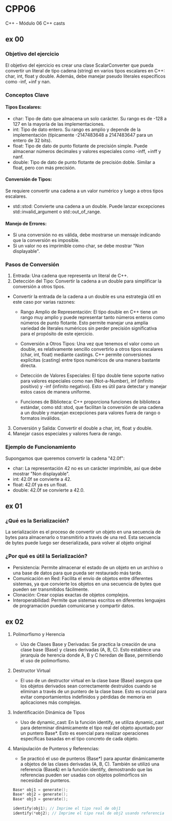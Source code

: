# CPP06
C++ - Módulo 06 C++ casts

## ex 00

### Objetivo del ejercicio
El objetivo del ejercicio es crear una clase ScalarConverter que pueda convertir un literal de tipo cadena (string) en varios tipos escalares en C++: char, int, float y double. Además, debe manejar pseudo literales específicos como -inf, +inf y nan.

### Conceptos Clave
#### Tipos Escalares:
- char: Tipo de dato que almacena un solo carácter. Su rango es de -128 a 127 en la mayoría de las implementaciones.
- int: Tipo de dato entero. Su rango es amplio y depende de la implementación (típicamente -2147483648 a 2147483647 para un entero de 32 bits).
- float: Tipo de dato de punto flotante de precisión simple. Puede almacenar números decimales y valores especiales como -inff, +inff y nanf.
- double: Tipo de dato de punto flotante de precisión doble. Similar a float, pero con más precisión.

#### Conversión de Tipos:
Se requiere convertir una cadena a un valor numérico y luego a otros tipos escalares.
- std::stod: Convierte una cadena a un double. Puede lanzar excepciones std::invalid_argument o std::out_of_range.

#### Manejo de Errores:
- Si una conversión no es válida, debe mostrarse un mensaje indicando que la conversión es imposible.
- Si un valor no es imprimible como char, se debe mostrar "Non displayable".

### Pasos de Conversión
1. Entrada: Una cadena que representa un literal de C++.
2. Detección del Tipo: Convertir la cadena a un double para simplificar la conversión a otros tipos.
- Convertir la entrada de la cadena a un double es una estrategia útil en este caso por varias razones:

	- Rango Amplio de Representación: El tipo double en C++ tiene un rango muy amplio y puede representar tanto números enteros como números de punto flotante. Esto permite manejar una amplia variedad de literales numéricos sin perder precisión significativa para el propósito de este ejercicio.

	- Conversión a Otros Tipos: Una vez que tenemos el valor como un double, es relativamente sencillo convertirlo a otros tipos escalares (char, int, float) mediante castings. C++ permite conversiones explícitas (casting) entre tipos numéricos de una manera bastante directa.

	- Detección de Valores Especiales: El tipo double tiene soporte nativo para valores especiales como nan (Not-a-Number), inf (infinito positivo) y -inf (infinito negativo). Esto es útil para detectar y manejar estos casos de manera uniforme.

	- Funciones de Biblioteca: C++ proporciona funciones de biblioteca estándar, como std::stod, que facilitan la conversión de una cadena a un double y manejan excepciones para valores fuera de rango o formatos inválidos.


3. Conversión y Salida: Convertir el double a char, int, float y double.
4. Manejar casos especiales y valores fuera de rango.

### Ejemplo de Funcionamiento
Supongamos que queremos convertir la cadena "42.0f":
- char: La representación 42 no es un carácter imprimible, así que debe mostrar "Non displayable".
- int: 42.0f se convierte a 42.
- float: 42.0f ya es un float.
- double: 42.0f se convierte a 42.0.

## ex 01

### ¿Qué es la Serialización?
La serialización es el proceso de convertir un objeto en una secuencia de bytes para almacenarlo o transmitirlo a través de una red. Esta secuencia de bytes puede luego ser deserializada, para volver al objeto original

### ¿Por qué es útil la Serialización?
- Persistencia: Permite almacenar el estado de un objeto en un archivo o una base de datos para que pueda ser restaurado más tarde.
- Comunicación en Red: Facilita el envío de objetos entre diferentes sistemas, ya que convierte los objetos en una secuencia de bytes que pueden ser transmitidos fácilmente.
- Clonación: Crear copias exactas de objetos complejos.
- Interoperabilidad: Permite que sistemas escritos en diferentes lenguajes de programación puedan comunicarse y compartir datos.

## ex 02
1. Polimorfismo y Herencia
	- Uso de Clases Base y Derivadas: Se practica la creación de una clase base (Base) y clases derivadas (A, B, C). Esto establece una jerarquía de herencia donde A, B y C heredan de Base, permitiendo el uso de polimorfismo.

2. Destructor Virtual
	-  El uso de un destructor virtual en la clase base (Base) asegura que los objetos derivados sean correctamente destruidos cuando se eliminan a través de un puntero de la clase base. Esto es crucial para evitar comportamientos indefinidos y pérdidas de memoria en aplicaciones más complejas.

3. Indentificación Dinámica de Tipos
	- Uso de dynamic_cast: En la función identify, se utiliza dynamic_cast para determinar dinámicamente el tipo real del objeto apuntado por un puntero Base*. Esto es esencial para realizar operaciones específicas basadas en el tipo concreto de cada objeto.

4. Manipulación de Punteros y Referencias:

	- Se practicó el uso de punteros (Base*) para apuntar dinámicamente a objetos de las clases derivadas (A, B, C). También se utilizó una referencia (Base&) en la función identify, demostrando que las referencias pueden ser usadas con objetos polimórficos sin necesidad de punteros.

	```c++
	Base* obj1 = generate();
	Base* obj2 = generate();
	Base* obj3 = generate();

	identify(obj1); // Imprime el tipo real de obj1
	identify(*obj2); // Imprime el tipo real de obj2 usando referencia

	```
	